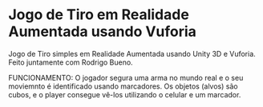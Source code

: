 # Jogo de Tiro em Realidade Aumentada usando Vuforia

Jogo de Tiro simples em Realidade Aumentada usando Unity 3D e Vuforia. Feito juntamente com Rodrigo Bueno. 

FUNCIONAMENTO: O jogador segura uma arma no mundo real e o seu moviemnto é identificado usando marcadores. Os objetos (alvos) são cubos, e o player consegue vê-los utilizando o celular e um marcador.
